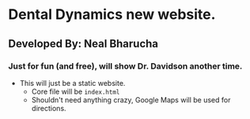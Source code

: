 # Dental Dynamics new website.
## Developed By: Neal Bharucha
### Just for fun (and free), will show Dr. Davidson another time.

- This will just be a static website.
	- Core file will be `index.html`
	- Shouldn't need anything crazy, Google Maps will be used for directions.
